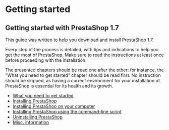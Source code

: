 # Getting started

## Getting started with PrestaShop 1.7 <a id="Gettingstarted-GettingstartedwithPrestaShop1.7"></a>

This guide was written to help you download and install PrestaShop 1.7.

Every step of the process is detailed, with tips and indications to help you get the most of PrestaShop. Make sure to read the instructions at least once before proceeding with the installation.

The presented chapters should be read one after the other: for instance, the "What you need to get started" chapter should be read first. No instruction should be skipped, as having a correct environment for your installation of PrestaShop is essential for its health and its growth.

* [What you need to get started](what-you-need-to-get-started.md)
* [Installing PrestaShop](installing-prestashop.md)
* [Installing PrestaShop on your computer](installing-prestashop-on-your-computer.md)
* [Installing PrestaShop using the command-line script](installing-prestashop-using-the-command-line-script.md)
* [Uninstalling PrestaShop](uninstalling-prestashop.md)
* [Misc. information](misc.-information.md)

